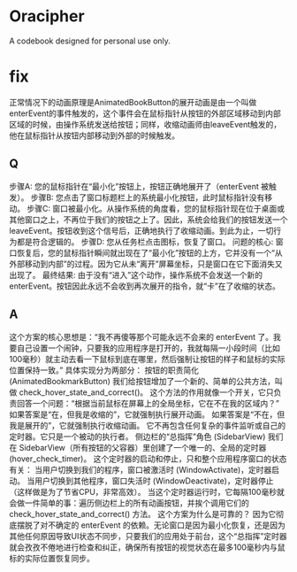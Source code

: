 # Oracipher
A codebook designed for personal use only.

# fix
正常情况下的动画原理是AnimatedBookButton的展开动画是由一个叫做enterEvent的事件触发的，这个事件会在鼠标指针从按钮的外部区域移动到内部区域的时候，由操作系统发送给按钮；同样，收缩动画师由leaveEvent触发的，他在鼠标指针从按钮内部移动到外部的时候触发。

## Q
步骤A: 您的鼠标指针在“最小化”按钮上，按钮正确地展开了（enterEvent 被触发）。
步骤B: 您点击了窗口标题栏上的系统最小化按钮，此时鼠标指针没有移动。
步骤C: 窗口被最小化。从操作系统的角度看，您的鼠标指针现在位于桌面或其他窗口之上，不再位于我们的按钮之上了。因此，系统会给我们的按钮发送一个 leaveEvent。按钮收到这个信号后，正确地执行了收缩动画。到此为止，一切行为都是符合逻辑的。
步骤D: 您从任务栏点击图标，恢复了窗口。
问题的核心: 窗口恢复后，您的鼠标指针瞬间就出现在了“最小化”按钮的上方，它并没有一个“从外部移动到内部”的过程。因为它从未“离开”屏幕坐标，只是窗口在它下面消失又出现了。
最终结果: 由于没有“进入”这个动作，操作系统不会发送一个新的 enterEvent。按钮因此永远不会收到再次展开的指令，就“卡”在了收缩的状态。

## A
这个方案的核心思想是：“我不再傻等那个可能永远不会来的 enterEvent 了。我要自己设置一个闹钟，只要我的应用程序是打开的，我就每隔一小段时间（比如100毫秒）就主动去看一下鼠标到底在哪里，然后强制让按钮的样子和鼠标的实际位置保持一致。”
具体实现分为两部分：
按钮的职责简化 (AnimatedBookmarkButton)
我们给按钮增加了一个新的、简单的公共方法，叫做 check_hover_state_and_correct()。
这个方法的作用就像一个开关，它只负责回答一个问题：“根据当前鼠标在屏幕上的全局坐标，它在不在我的区域内？”
如果答案是“在，但我是收缩的”，它就强制执行展开动画。
如果答案是“不在，但我是展开的”，它就强制执行收缩动画。
它不再包含任何复杂的事件监听或自己的定时器。它只是一个被动的执行者。
侧边栏的“总指挥”角色 (SidebarView)
我们在 SidebarView（所有按钮的父容器）里创建了一个唯一的、全局的定时器 (hover_check_timer)。
这个定时器的启动和停止，只和整个应用程序窗口的状态有关：
当用户切换到我们的程序，窗口被激活时 (WindowActivate)，定时器启动。
当用户切换到其他程序，窗口失活时 (WindowDeactivate)，定时器停止（这样做是为了节省CPU，非常高效）。
当这个定时器运行时，它每隔100毫秒就会做一件简单的事：遍历侧边栏上的所有动画按钮，并挨个调用它们的 check_hover_state_and_correct() 方法。
这个方案为什么是可靠的？
因为它彻底摆脱了对不确定的 enterEvent 的依赖。无论窗口是因为最小化恢复，还是因为其他任何原因导致UI状态不同步，只要我们的应用处于前台，这个“总指挥”定时器就会孜孜不倦地进行检查和纠正，确保所有按钮的视觉状态在最多100毫秒内与鼠标的实际位置恢复同步。
